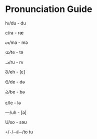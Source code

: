 # Pronunciation Guide

ƕ/du - du

c/ra - ræ

ᔕ/ma - mə

ധ/te - tə

ᓗ/ru -  rʌ

ᘐ/eh - [ɛ]

ᘓ/de - də

ఎ/be - bə

ɛ/le - lə

—/uh - [ə]

U/so - səʊ

◦/٠/⟞/⟝/to tu

